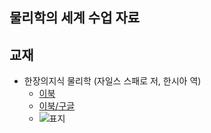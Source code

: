 ## 물리학의 세계 수업 자료

## 교재
- 한장의지식 물리학 (자일스 스패로 저, 한시아 역)  
  * [이북](https://ridibooks.com/books/222001825)  
  * [이북/구글](https://play.google.com/store/books/author?id=%EC%9E%90%EC%9D%BC%EC%8A%A4+%EC%8A%A4%ED%8C%A8%EB%A1%9C)  
  * ![표지](https://misc.ridibooks.com/cover/222001825/large)
